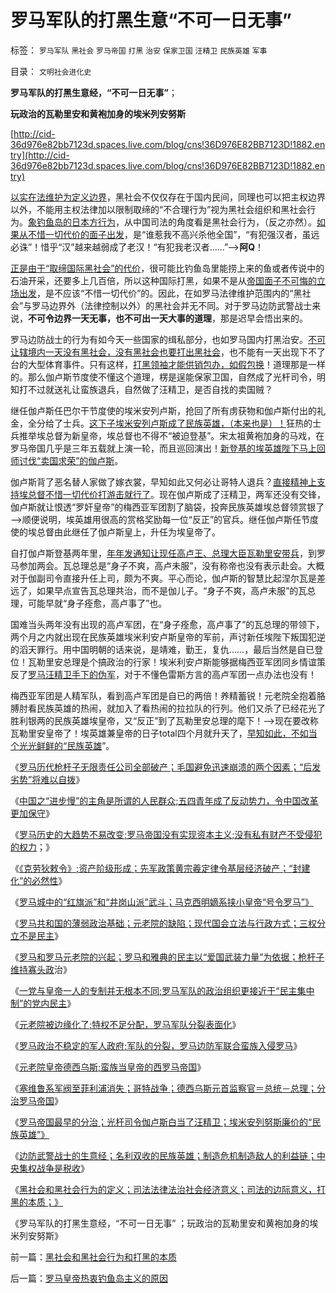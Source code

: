 # 罗马军队的打黑生意“不可一日无事”

标签： `罗马军队` `黑社会` `罗马帝国` `打黑` `治安` `保家卫国` `汪精卫` `民族英雄` `军事` 

目录： `文明社会进化史`

**罗马军队的打黑生意经，“不可一日无事”**；

**玩政治的瓦勒里安和黄袍加身的埃米列安努斯**

[http://cid-36d976e82bb7123d.spaces.live.com/blog/cns!36D976E82BB7123D!1882.entry](http://cid-36d976e82bb7123d.spaces.live.com/blog/cns!36D976E82BB7123D!1882.entry)

[以实在法维护为定义边界](../../../2010/8/1/实在法（体）与善恶无关及革命的误区.md)，黑社会不仅仅存在于国内民间，同理也可以把主权边界以外，不能用主权法律加以限制取缔的“不合理行为”视为黑社会组织和黑社会行为。[象钓鱼岛的日本方行为](http://cid-36d976e82bb7123d.spaces.live.com/blog/cns!36D976E82BB7123D!1822.entry)，从中国司法的角度看是黑社会行为，（反之亦然）。[如果从不惜一切代价的面子出发](../../../2010/9/25/“拒不妥协，不容谈判”的双边含义.md)，是“谁惹我不高兴杀他全国”，“有犯强汉者，虽远必诛”！惜乎“汉”越来越弱成了老汉！“有犯我老汉者……”——>**阿Q**！

[正是由于“取缔国际黑社会”的代价](../../../2010/9/16/侵略的定义；日本向美国宣战，中国将收回钓鱼岛.md)，很可能比钓鱼岛里能捞上来的鱼或者传说中的石油开采，还要多上几百倍，所以这种国际打黑，如果不是从[帝国面子不可悔的立场出发](../../../2009/9/29/民族主义可以是卖国手段，爱国与卖国可以逻辑等效.md)，是不应该“不惜一切代价”的。因此，在如罗马法律维护范围内的“黑社会”与罗马边界外（法律控制以外）的黑社会并无不同。对于罗马边防武警战士来说，**不可令边界一天无事，也不可出一天大事的道理**，那是迟早会悟出来的。

罗马边防战士的行为有如今天一些国家的缉私部分，也如罗马国内打黑治安。[不可让辖境内一天没有黑社会，没有黑社会也要打出黑社会](../../../2009/11/26/没事找事穷折腾.md)，也不能有一天出现下不了台的大型体育事件。只有这样，[打黑领袖才能供销包办，如假包换](../../../2009/8/27/为富不安涉黑如重庆者蠢！.md)！道理那是一样的。那么伽卢斯节度使不懂这个道理，楞是逞能保家卫国，自然成了光杆司令，明知打不过就送礼让蛮族退兵，自然做了汪精卫，是否自找的卖国贼？



继任伽卢斯任巴尔干节度使的埃米安列卢斯，抢回了所有虏获物和伽卢斯付出的礼金，全分给了士兵。[这下子埃米安列卢斯成了民族英雄，（本来也是）！](../../../2010/9/29/罗马曲线救国的光杆司令汪精卫.md)狂热的士兵推举埃总督为新皇帝，埃总督也不得不“被迫登基”。宋太祖黄袍加身的马戏，在罗马帝国几乎是三年五载就上演一轮，而且巡回演出！[新登基的埃英雄陛下马上回师讨伐“卖国求荣”的伽卢斯](../../../2010/9/29/罗马曲线救国的光杆司令汪精卫.md)。

伽卢斯背了恶名替人家做了嫁衣裳，早知如此又何必让哥特人退兵？[直接精神上支持埃总督不惜一切代价打游击就行了](../../../2009/6/30/不惜一切代价打游击，不是人民的义务.md)。现在伽卢斯成了汪精卫，两军还没有交锋，伽卢斯就让恨透“罗奸皇帝”的梅西亚军团割了脑袋，投奔民族英雄埃总督领赏银了——>顺便说明，埃英雄用很高的赏格奖励每一位“反正”的官兵。继任伽卢斯任节度使的埃总督由此继任了伽卢斯皇上，升任为埃皇帝了。

自打伽卢斯登基两年里，[年年发通知让现任高卢王、总理大臣瓦勒里安带兵](../../../2010/9/29/罗马“总统总理”政治体制改革.md)，到罗马参加两会。瓦总理总是“身子不爽，高卢未服”，没有称帝也没有表示赴会。大概对于伽副司令直接升任上司，颇为不爽。平心而论，伽卢斯的智慧比起涅尔瓦是差远了，如果早点宣告瓦总理共治，而不是伽儿子。“身子不爽，高卢未服”的瓦总理，可能早就“身子痊愈，高卢事了”也。

国难当头两年没有出现的高卢军团，在“身子痊愈，高卢事了”的瓦总理的带领下，两个月之内就出现在民族英雄埃米利安卢斯皇帝的军前，声讨新任埃陛下叛国犯逆的滔天罪行。用中国明朝的话来说，是靖难，勤王，复仇……，最后当然是自已登位！瓦勒里安总理是个搞政治的行家！埃米利安卢斯能够据梅西亚军团同乡情谊策反了[罗马汪精卫手下的伪军](../../../2009/12/11/疯狂的日本和明智的德国和法国的“卖国英雄”.md)，对于不懂色雷斯方言的高卢军团一点办法也没有！

梅西亚军团是人精军队，看到高卢军团是自已的两倍！养精蓄锐！元老院全抱着胳膊肘看民族英雄的热闹，就加入了看热闹的拉拉队的行列。他们又杀了已经花光了胜利银两的民族英雄埃皇帝，又“反正”到了瓦勒里安总理的麾下！——>现在要改称瓦勒里安皇帝了！埃英雄兼皇帝的日子total四个月就升天了，[早知如此，不如当个光光鲜鲜的“民族英雄](../../../2010/9/29/罗马边防武警战士的生意经;名利双收的民族英雄.md)”。

《[罗马历代枪杆子无限责任公司全部破产；毛国避免迅速崩溃的两个因素；“后发劣势”将难以自拨](../../../2010/9/24/文明古国陷入“后发劣势”将难以自拨.md)》

《[中国之“进步慢”的主角是所谓的人民群众;五四青年成了反动势力，令中国改革更加保守](../../../2010/9/25/进步的障碍可能是所谓的“人民群众”.md)》

《[罗马历史的大趋势不易改变;罗马帝国没有实现资本主义;没有私有财产不受侵犯的权力](../../../2010/9/26/罗马史是党政军阀对资产阶级胜利的历史.md)；》

《[《克劳狄敕令》;资产阶级形成；先军政策黄宗羲定律令基层经济破产；“封建化”的必然性](../../../2010/9/26/《克劳狄敕令》，罗马先军政策和黄宗羲定律.md)》

《[罗马城中的“红旗派”和“井岗山派”武斗；马克西明嫡系挟小皇帝“号令罗马”》](../../../2010/9/26/罗马城中的“红旗派”和“井岗山派”武斗.md)

《[罗马共和国的薄弱政治基础；元老院的缺陷；现代国会立法与行政方式；三权分立不是民主](../../../2010/9/27/罗马元老院的缺陷；三权分立不民主；现代国会；.md)》

《[罗马和罗马元老院的兴起；罗马和雅典的民主以“爱国武装力量”为依据；枪杆子维持寡头政](../../../2010/9/27/罗马和罗马元老院的兴起，罗马的民主权力依据.md)治》

《[一党与皇帝一人的专制并无根本不同;罗马军队的政治组织更接近于“民主集中制”的党内民主](../../../2010/9/27/罗马的一党和一头专制；罗马军队的民主集中制；.md)》

《[元老院被边缘化了;特权不足分配，罗马军队分裂表面化](../../../2010/9/28/特权不足分配，罗马军队分裂.md)》

《[罗马政治不稳定的军人政府;军队的分裂，罗马边防军联合蛮族入侵罗马](../../../2010/9/28/不稳定的军人政府;罗马边防军联合蛮族入侵罗马.md)》

《[元老院皇帝德西乌斯;蛮族当皇帝的西罗马帝国](../../../2010/9/28/元老院皇帝德西乌斯；西罗马帝国“没有灭亡”.md)》

《[塞维鲁系军阀至菲利浦消失；哥特战争；德西乌斯元首监察官＝总统－总理；分治罗马帝国](../../../2010/9/29/罗马“总统总理”政治体制改革.md)》

《[罗马帝国最早的分治；光杆司令伽卢斯白当了汪精卫；埃米安列努斯廉价的“民族英雄”》](../../../2010/9/29/罗马曲线救国的光杆司令汪精卫.md)

《[边防武警战士的生意经；名利双收的民族英雄；制造危机制造敌人的利益链；中央集权战争是税收](../../../2010/9/29/罗马边防武警战士的生意经;名利双收的民族英雄.md)》

《[黑社会和黑社会行为的定义；司法法律法治社会经济意义；司法的边际意义，打黑的本质；》](../../../2010/10/4/黑社会和黑社会行为和打黑的本质.md)

《罗马军队的打黑生意经，“不可一日无事” ；玩政治的瓦勒里安和黄袍加身的埃米列安努斯》

前一篇：[黑社会和黑社会行为和打黑的本质](../../../2010/10/4/黑社会和黑社会行为和打黑的本质.md)

后一篇：[罗马皇帝热衷钓鱼岛主义的原因](../../../2010/10/4/罗马皇帝热衷钓鱼岛主义的原因.md)